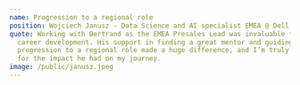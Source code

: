 ```yaml
---
name: Progression to a regional role
position: Wojciech Janusz - Data Science and AI specialist EMEA @ Dell
quote: Working with Bertrand as the EMEA Presales Lead was invaluable for my
  career development. His support in finding a great mentor and guiding my
  progression to a regional role made a huge difference, and I’m truly grateful
  for the impact he had on my journey.
image: /public/janusz.jpeg
---
```

